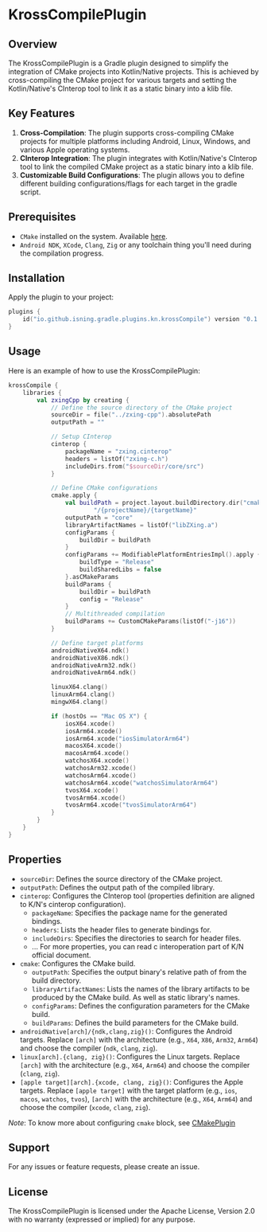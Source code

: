 # KrossCompilePlugin

## Overview

The KrossCompilePlugin is a Gradle plugin designed to simplify the integration of CMake projects into Kotlin/Native
projects. This is achieved by cross-compiling the CMake project for various targets and setting the Kotlin/Native's
CInterop tool to link it as a static binary into a klib file.

## Key Features

1. **Cross-Compilation**: The plugin supports cross-compiling CMake projects for multiple platforms including Android,
Linux, Windows, and various Apple operating systems.
2. **CInterop Integration**: The plugin integrates with Kotlin/Native's CInterop tool to link the compiled CMake project
as a static binary into a klib file.
3. **Customizable Build Configurations**: The plugin allows you to define different building configurations/flags for
each target in the gradle script.

## Prerequisites

* `CMake` installed on the system. Available [here](https://www.cmake.org "CMake Homepage").
* `Android NDK`, `XCode`, `Clang`, `Zig` or any toolchain thing you'll need during the compilation progress.

## Installation

Apply the plugin to your project:

```kotlin
plugins {
    id("io.github.isning.gradle.plugins.kn.krossCompile") version "0.1.5"
}
```

## Usage

Here is an example of how to use the KrossCompilePlugin:

```kotlin
krossCompile {
    libraries {
        val zxingCpp by creating {
            // Define the source directory of the CMake project
            sourceDir = file("../zxing-cpp").absolutePath
            outputPath = ""

            // Setup CInterop
            cinterop {
                packageName = "zxing.cinterop"
                headers = listOf("zxing-c.h")
                includeDirs.from("$sourceDir/core/src")
            }

            // Define CMake configurations
            cmake.apply {
                val buildPath = project.layout.buildDirectory.dir("cmake").get().asFile.absolutePath +
                        "/{projectName}/{targetName}"
                outputPath = "core"
                libraryArtifactNames = listOf("libZXing.a")
                configParams {
                    buildDir = buildPath
                }
                configParams += ModifiablePlatformEntriesImpl().apply {
                    buildType = "Release"
                    buildSharedLibs = false
                }.asCMakeParams
                buildParams {
                    buildDir = buildPath
                    config = "Release"
                }
                // Multithreaded compilation
                buildParams += CustomCMakeParams(listOf("-j16"))
            }

            // Define target platforms
            androidNativeX64.ndk()
            androidNativeX86.ndk()
            androidNativeArm32.ndk()
            androidNativeArm64.ndk()

            linuxX64.clang()
            linuxArm64.clang()
            mingwX64.clang()

            if (hostOs == "Mac OS X") {
                iosX64.xcode()
                iosArm64.xcode()
                iosArm64.xcode("iosSimulatorArm64")
                macosX64.xcode()
                macosArm64.xcode()
                watchosX64.xcode()
                watchosArm32.xcode()
                watchosArm64.xcode()
                watchosArm64.xcode("watchosSimulatorArm64")
                tvosX64.xcode()
                tvosArm64.xcode()
                tvosArm64.xcode("tvosSimulatorArm64")
            }
        }
    }
}
```

## Properties

- `sourceDir`: Defines the source directory of the CMake project.
- `outputPath`: Defines the output path of the compiled library.
- `cinterop`: Configures the CInterop tool (properties definition are aligned to K/N's cinterop configuration).
    - `packageName`: Specifies the package name for the generated bindings.
    - `headers`: Lists the header files to generate bindings for.
    - `includeDirs`: Specifies the directories to search for header files.
    - ... For more properties, you can read c interoperation part of K/N official document.
- `cmake`: Configures the CMake build.
    - `outputPath`: Specifies the output binary's relative path of from the build directory.
    - `libraryArtifactNames`: Lists the names of the library artifacts to be produced by the CMake build.
As well as static library's names.
    - `configParams`: Defines the configuration parameters for the CMake build.
    - `buildParams`: Defines the build parameters for the CMake build.
- `androidNative[arch]/{ndk,clang,zig}()`: Configures the Android targets. Replace `[arch]` with the architecture
(e.g., `X64`, `X86`, `Arm32`, `Arm64`) and choose the compiler (`ndk`, `clang`, `zig`).
- `linux[arch].{clang, zig}()`: Configures the Linux targets. Replace `[arch]` with the architecture
(e.g., `X64`, `Arm64`) and choose the compiler (`clang`, `zig`).
- `[apple target][arch].{xcode, clang, zig}()`: Configures the Apple targets. Replace `[apple target]` with the target
platform (e.g., `ios`, `macos`, `watchos`, `tvos`), `[arch]` with the architecture (e.g., `X64`, `Arm64`) and choose the
compiler (`xcode`, `clang`, `zig`).

*Note*: To know more about configuring `cmake` block, see [CMakePlugin](https://github.com/ISNing/CMakePlugin)

## Support

For any issues or feature requests, please create an issue.

## License

The KrossCompilePlugin is licensed under the Apache License, Version 2.0 with no warranty (expressed or implied) for any
purpose.